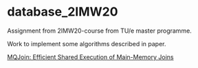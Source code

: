 # database_2IMW20
Assignment from 2IMW20-course from TU/e master programme.

Work to implement some algorithms described in paper.

[MQJoin: Efficient Shared Execution of Main-Memory Joins](http://delivery.acm.org/10.1145/2910000/2904124/p480-makreshanski.pdf?ip=131.155.203.208&id=2904124&acc=ACTIVE%20SERVICE&key=0C390721DC3021FF%2EECCBF8AC29DF345E%2E4D4702B0C3E38B35%2E4D4702B0C3E38B35&CFID=797818427&CFTOKEN=44907935&__acm__=1465483373_8dbd7f9cbafce2bcea3fc10648a876bf)
